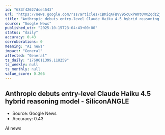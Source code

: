 ```yaml
---
id: "683f42627dce4543"
url: "https://news.google.com/rss/articles/CBMiqAFBVV95cUxPWmt0WXZqdzZjcHdSZnRPRXhXMjdLVlFwM2lXU0N3ZnZrZmlZd210U0NndEVIZGNIaWlfZHhTTWFrX2hVbV9jU1YtejRnQ3plQXIzVHE1Z1ljRkdTbnRZMWxJWExubkdsS0dTTE5iNnFIZTVvODdBZmkxcUlTUmhoQk1pdEJlbnR3NjRPc3VWMHRJaUdCV0VQZklIZGJiNS1nazBUXzZVR2w?oc=5"
title: "Anthropic debuts entry-level Claude Haiku 4.5 hybrid reasoning model - SiliconANGLE"
source: "Google News"
published_utc: "2025-10-15T23:04:43+00:00"
status: "daily"
accuracy: 0.43
corroborations: 0
meaning: "AI news"
impact: "General"
affected: "General"
ts_daily: "1760611399.118259"
ts_weekly: null
ts_monthly: null
value_score: 0.266
---
```

## Anthropic debuts entry-level Claude Haiku 4.5 hybrid reasoning model - SiliconANGLE

- Source: Google News
- Accuracy: 0.43

AI news
